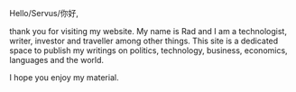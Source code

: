 Hello/Servus/你好, 

thank you for visiting my website. My name is Rad and I am a technologist, writer, investor and traveller among other things. This site is a dedicated space to publish my writings on politics, technology, business, economics, languages and the world. 

I hope you enjoy my material.

